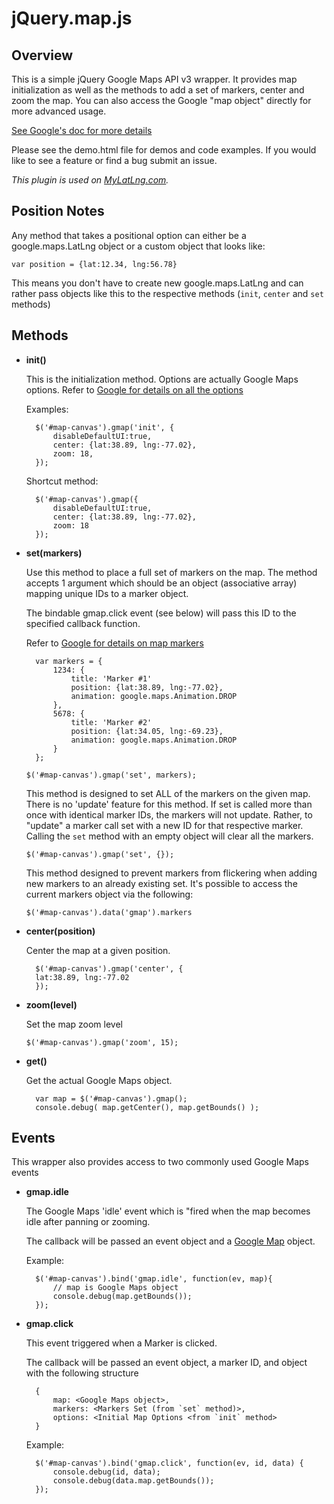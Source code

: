 jQuery.map.js
=========


Overview
--------


This is a simple jQuery Google Maps API v3 wrapper. It provides map initialization as well as the methods to add a set of markers, center and zoom the map. You can also access the Google "map object" directly for more advanced usage.

[See Google's doc for more details](http://code.google.com/apis/maps/documentation/javascript/basics.html)

Please see the demo.html file for demos and code examples. If you would like to see a feature or find a bug submit an issue. 

_This plugin is used on [MyLatLng.com](http://mylatlng.com)._


Position Notes
--------------

Any method that takes a positional option can either be a google.maps.LatLng object or a custom object that looks like:

`var position = {lat:12.34, lng:56.78}`

This means you don't have to create new google.maps.LatLng and can rather pass objects like this to the respective methods (`init`, `center` and `set` methods) 


Methods
-------

* **init()**

	This is the initialization method. Options are actually Google Maps options. Refer to [Google for details on all the options](http://code.google.com/apis/maps/documentation/javascript/reference.html#MapOptions)

	Examples:

		$('#map-canvas').gmap('init', { 
			disableDefaultUI:true, 
			center: {lat:38.89, lng:-77.02},
			zoom: 18, 
		});


	Shortcut method:

		$('#map-canvas').gmap({ 
			disableDefaultUI:true, 
			center: {lat:38.89, lng:-77.02},
			zoom: 18
		});


* **set(markers)**
 
	Use this method to place a full set of markers on the map. The method accepts 1 argument which should be an object (associative array) mapping unique IDs to a marker object.  

	The bindable gmap.click event (see below) will pass this ID to the specified callback function.

	Refer to [Google for details on map markers](http://code.google.com/apis/maps/documentation/javascript/reference.html#Marker)

		var markers = {
			1234: {
				title: 'Marker #1'
				position: {lat:38.89, lng:-77.02},
				animation: google.maps.Animation.DROP
			},
			5678: {
				title: 'Marker #2'
				position: {lat:34.05, lng:-69.23},
				animation: google.maps.Animation.DROP
			}
		};

	`$('#map-canvas').gmap('set', markers);`

	This method is designed to set ALL of the markers on the given map. There is no 'update' feature for this method. If set is called more than once with identical marker IDs, the markers will not update. Rather, to "update" a marker call set with a new ID for that respective marker. Calling the `set` method with an empty object will clear all the markers.
  
	`$('#map-canvas').gmap('set', {});`

	This method designed to prevent markers from flickering when adding new markers to an already existing set. It's possible to access the current markers object via the following:

	`$('#map-canvas').data('gmap').markers` 


* **center(position)**

	Center the map at a given position.

		$('#map-canvas').gmap('center', {
	  	lat:38.89, lng:-77.02
		});


* **zoom(level)** 

	Set the map zoom level

	`$('#map-canvas').gmap('zoom', 15);`



* **get()**

	Get the actual Google Maps object.

		var map = $('#map-canvas').gmap();
		console.debug( map.getCenter(), map.getBounds() );

	

Events 
------
	
This wrapper also provides access to two commonly used Google Maps events


* **gmap.idle** 
 
	The Google Maps 'idle' event which is "fired when the map becomes idle after panning or zooming. 

	The callback will be passed an event object and a [Google Map](http://code.google.com/apis/maps/documentation/javascript/reference.html#Map) object.

	Example: 

		$('#map-canvas').bind('gmap.idle', function(ev, map){
			// map is Google Maps object
			console.debug(map.getBounds());
		});


* **gmap.click**

	This event triggered when a Marker is clicked. 

	The callback will be passed an event object, a marker ID, and object with the following structure

		{ 
			map: <Google Maps object>, 
			markers: <Markers Set (from `set` method)>, 
			options: <Initial Map Options <from `init` method> 
		}


	Example: 

		$('#map-canvas').bind('gmap.click', function(ev, id, data) {
			console.debug(id, data);
			console.debug(data.map.getBounds());
		});

